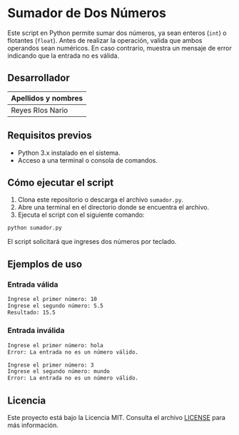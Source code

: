 # Sumador de Dos Números

Este script en Python permite sumar dos números, ya sean enteros (`int`) o flotantes (`float`). Antes de realizar la operación, valida que ambos operandos sean numéricos. En caso contrario, muestra un mensaje de error indicando que la entrada no es válida.
## Desarrollador
| Apellidos y nombres | 
|----------|
| Reyes RIos Nario |

## Requisitos previos

- Python 3.x instalado en el sistema.
- Acceso a una terminal o consola de comandos.

## Cómo ejecutar el script

1. Clona este repositorio o descarga el archivo `sumador.py`.
2. Abre una terminal en el directorio donde se encuentra el archivo.
3. Ejecuta el script con el siguiente comando:

```bash
python sumador.py
```

El script solicitará que ingreses dos números por teclado.

## Ejemplos de uso

### Entrada válida

```bash
Ingrese el primer número: 10  
Ingrese el segundo número: 5.5  
Resultado: 15.5
```

### Entrada inválida

```bash
Ingrese el primer número: hola  
Error: La entrada no es un número válido.
```

```bash
Ingrese el primer número: 3  
Ingrese el segundo número: mundo  
Error: La entrada no es un número válido.
```

## Licencia

Este proyecto está bajo la Licencia MIT. Consulta el archivo [LICENSE](LICENSE) para más información.
```

